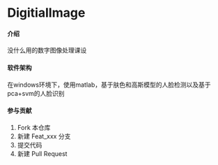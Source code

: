 # DigitialImage

#### 介绍
没什么用的数字图像处理课设

#### 软件架构
在windows环境下，使用matlab，基于肤色和高斯模型的人脸检测以及基于pca+svm的人脸识别

#### 参与贡献

1.  Fork 本仓库
2.  新建 Feat_xxx 分支
3.  提交代码
4.  新建 Pull Request
